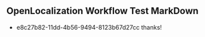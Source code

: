 ## OpenLocalization Workflow Test MarkDown
* e8c27b82-11dd-4b56-9494-8123b67d27cc 
thanks!<!--HONumber=Mar16_HO2-->
